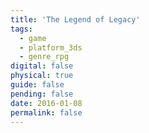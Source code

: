 ```yaml
---
title: 'The Legend of Legacy'
tags:
  - game
  - platform_3ds
  - genre_rpg
digital: false
physical: true
guide: false
pending: false
date: 2016-01-08
permalink: false
---
```

